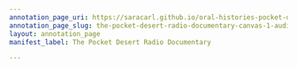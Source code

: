```yaml
---
annotation_page_uri: https://saracarl.github.io/oral-histories-pocket-desert/annotations/the-pocket-desert-radio-documentary-canvas-1-audience--discussion-after-hyman-and-o-connor.json
annotation_page_slug: the-pocket-desert-radio-documentary-canvas-1-audience--discussion-after-hyman-and-o-connor
layout: annotation_page
manifest_label: The Pocket Desert Radio Documentary

---
```


